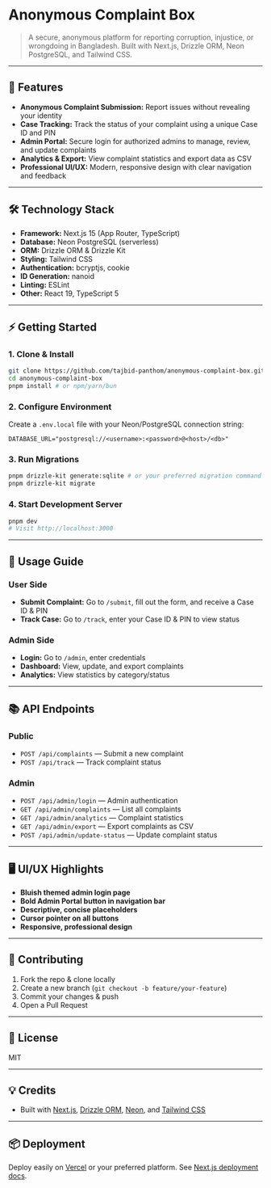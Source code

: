 
# Anonymous Complaint Box

>A secure, anonymous platform for reporting corruption, injustice, or wrongdoing in Bangladesh. Built with Next.js, Drizzle ORM, Neon PostgreSQL, and Tailwind CSS.

---

## 🚀 Features

- **Anonymous Complaint Submission:** Report issues without revealing your identity
- **Case Tracking:** Track the status of your complaint using a unique Case ID and PIN
- **Admin Portal:** Secure login for authorized admins to manage, review, and update complaints
- **Analytics & Export:** View complaint statistics and export data as CSV
- **Professional UI/UX:** Modern, responsive design with clear navigation and feedback

---

## 🛠️ Technology Stack

- **Framework:** Next.js 15 (App Router, TypeScript)
- **Database:** Neon PostgreSQL (serverless)
- **ORM:** Drizzle ORM & Drizzle Kit
- **Styling:** Tailwind CSS
- **Authentication:** bcryptjs, cookie
- **ID Generation:** nanoid
- **Linting:** ESLint
- **Other:** React 19, TypeScript 5

---

## ⚡ Getting Started

### 1. Clone & Install

```bash
git clone https://github.com/tajbid-panthom/anonymous-complaint-box.git
cd anonymous-complaint-box
pnpm install # or npm/yarn/bun
```

### 2. Configure Environment

Create a `.env.local` file with your Neon/PostgreSQL connection string:

```env
DATABASE_URL="postgresql://<username>:<password>@<host>/<db>"
```

### 3. Run Migrations

```bash
pnpm drizzle-kit generate:sqlite # or your preferred migration command
pnpm drizzle-kit migrate
```

### 4. Start Development Server

```bash
pnpm dev
# Visit http://localhost:3000
```

---

## 📝 Usage Guide

### User Side
- **Submit Complaint:** Go to `/submit`, fill out the form, and receive a Case ID & PIN
- **Track Case:** Go to `/track`, enter your Case ID & PIN to view status

### Admin Side
- **Login:** Go to `/admin`, enter credentials
- **Dashboard:** View, update, and export complaints
- **Analytics:** View statistics by category/status

---

## 📚 API Endpoints

### Public
- `POST /api/complaints` — Submit a new complaint
- `POST /api/track` — Track complaint status

### Admin
- `POST /api/admin/login` — Admin authentication
- `GET /api/admin/complaints` — List all complaints
- `GET /api/admin/analytics` — Complaint statistics
- `GET /api/admin/export` — Export complaints as CSV
- `POST /api/admin/update-status` — Update complaint status

---

## 🖥️ UI/UX Highlights

- **Bluish themed admin login page**
- **Bold Admin Portal button in navigation bar**
- **Descriptive, concise placeholders**
- **Cursor pointer on all buttons**
- **Responsive, professional design**

---

## 🤝 Contributing

1. Fork the repo & clone locally
2. Create a new branch (`git checkout -b feature/your-feature`)
3. Commit your changes & push
4. Open a Pull Request

---

## 📝 License

MIT

---

## 💡 Credits

- Built with [Next.js](https://nextjs.org/), [Drizzle ORM](https://orm.drizzle.team/), [Neon](https://neon.tech/), and [Tailwind CSS](https://tailwindcss.com/)

---

## 📦 Deployment

Deploy easily on [Vercel](https://vercel.com/) or your preferred platform. See [Next.js deployment docs](https://nextjs.org/docs/app/building-your-application/deploying).

